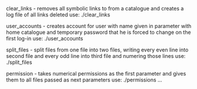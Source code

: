 clear_links - removes all symbolic links to from a catalogue and creates a log file of all links deleted
use: ./clear_links <path to a catalogue which will be cleared> <path to a file in which logs will be stored>

user_accounts - creates account for user with name given in parameter with home catalogue and temporary password that he is forced to change on the first log-in
use: ./user_accounts <username>

split_files - split files from one file into two files, writing every even line into second file and every odd line into third file and numering those lines
use: ./split_files <file which will be split> <file that will take even lines> <file that will take odd lines>

permission - takes numerical permissions as the first parameter and gives them to all files passed as next parameters
use: ./permissions <numercial permission> <file1> <file2> <file3> ...
